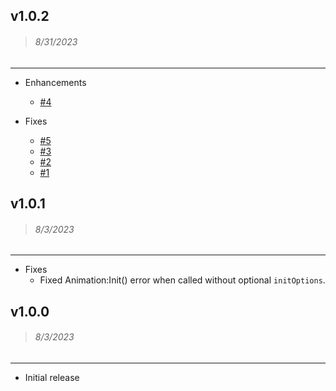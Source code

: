 ## v1.0.2
> ###### 8/31/2023

----

- Enhancements
    - [#4](github.com/wrello/Animations/issues/4)

- Fixes
    - [#5](github.com/wrello/Animations/issues/5)
    - [#3](github.com/wrello/Animations/issues/3)
    - [#2](github.com/wrello/Animations/issues/2)
    - [#1](github.com/wrello/Animations/issues/1)

## v1.0.1
> ###### 8/3/2023

----

- Fixes
    - Fixed Animation:Init() error when called without optional `initOptions`.

## v1.0.0
> ###### 8/3/2023

----

- Initial release